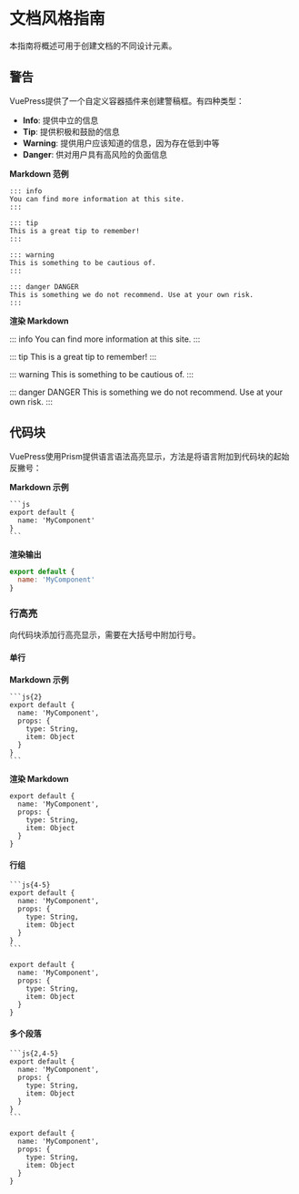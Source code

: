 # 文档风格指南

本指南将概述可用于创建文档的不同设计元素。

## 警告

VuePress提供了一个自定义容器插件来创建警稿框。有四种类型：

- **Info**: 提供中立的信息
- **Tip**: 提供积极和鼓励的信息
- **Warning**: 提供用户应该知道的信息，因为存在低到中等
- **Danger**: 供对用户具有高风险的负面信息

**Markdown 范例**

```
::: info
You can find more information at this site.
:::

::: tip
This is a great tip to remember!
:::

::: warning
This is something to be cautious of.
:::

::: danger DANGER
This is something we do not recommend. Use at your own risk.
:::
```

**渲染 Markdown**

::: info
You can find more information at this site.
:::

::: tip
This is a great tip to remember!
:::

::: warning
This is something to be cautious of.
:::

::: danger DANGER
This is something we do not recommend. Use at your own risk.
:::

## 代码块

VuePress使用Prism提供语言语法高亮显示，方法是将语言附加到代码块的起始反撇号：

**Markdown 示例**

````
```js
export default {
  name: 'MyComponent'
}
```
````

**渲染输出**
```js
export default {
  name: 'MyComponent'
}
```

### 行高亮

向代码块添加行高亮显示，需要在大括号中附加行号。

#### 单行

**Markdown 示例**

````
```js{2}
export default {
  name: 'MyComponent',
  props: {
    type: String,
    item: Object
  }
}
```
````

**渲染 Markdown**

```js{2}
export default {
  name: 'MyComponent',
  props: {
    type: String,
    item: Object
  }
}
```

#### 行组

````
```js{4-5}
export default {
  name: 'MyComponent',
  props: {
    type: String,
    item: Object
  }
}
```
````

```js{4-5}
export default {
  name: 'MyComponent',
  props: {
    type: String,
    item: Object
  }
}
```

#### 多个段落

````
```js{2,4-5}
export default {
  name: 'MyComponent',
  props: {
    type: String,
    item: Object
  }
}
```
````

```js{2,4-5}
export default {
  name: 'MyComponent',
  props: {
    type: String,
    item: Object
  }
}
```

